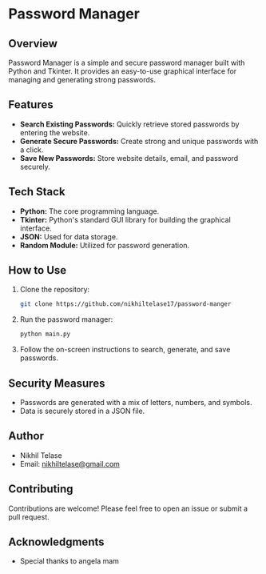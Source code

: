 # Password Manager


## Overview

Password Manager is a simple and secure password manager built with Python and Tkinter. It provides an easy-to-use graphical interface for managing and generating strong passwords.

## Features

- **Search Existing Passwords:** Quickly retrieve stored passwords by entering the website.
- **Generate Secure Passwords:** Create strong and unique passwords with a click.
- **Save New Passwords:** Store website details, email, and password securely.

## Tech Stack

- **Python:** The core programming language.
- **Tkinter:** Python's standard GUI library for building the graphical interface.
- **JSON:** Used for data storage.
- **Random Module:** Utilized for password generation.

## How to Use

1. Clone the repository:

   ```bash
   git clone https://github.com/nikhiltelase17/password-manger
   ```

2. Run the password manager:

   ```bash
   python main.py
   ```

3. Follow the on-screen instructions to search, generate, and save passwords.

## Security Measures

- Passwords are generated with a mix of letters, numbers, and symbols.
- Data is securely stored in a JSON file.


## Author

- Nikhil Telase
- Email: nikhiltelase@gmail.com

## Contributing

Contributions are welcome! Please feel free to open an issue or submit a pull request.

## Acknowledgments

- Special thanks to angela mam

